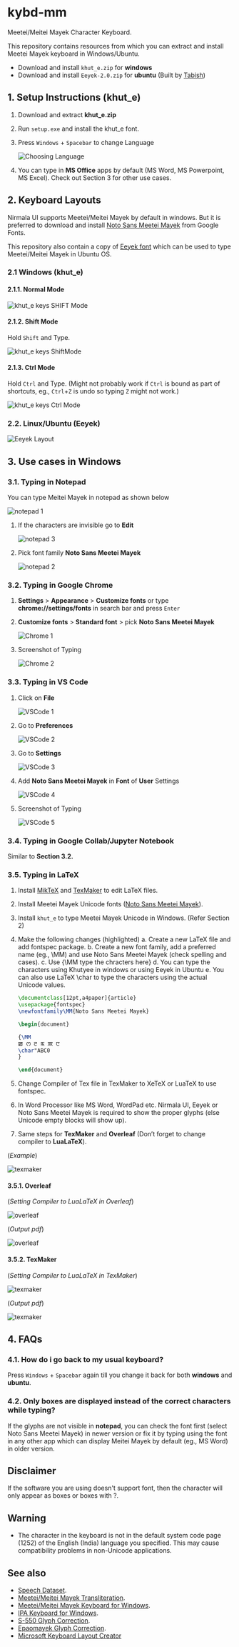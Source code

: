 # kybd-mm

Meetei/Meitei Mayek Character Keyboard.

This repository contains resources from which you can extract and install Meetei Mayek keyboard in Windows/Ubuntu.

- Download and install `khut_e.zip` for **windows**
- Download and install `Eeyek-2.0.zip` for **ubuntu** (Built by [Tabish](http://tabish.freeshell.org/eeyek/download.html))

## 1. Setup Instructions (khut_e)

1. Download and extract **khut_e.zip**
2. Run `setup.exe` and install the khut_e font.
3. Press `Windows` + `Spacebar` to change Language

   ![Choosing Language](./images/choosing_lang.png)

4. You can type in **MS Office** apps by default (MS Word, MS Powerpoint, MS Excel). Check out Section 3 for other use cases.

## 2. Keyboard Layouts

Nirmala UI supports Meetei/Meitei Mayek by default in windows. But it is preferred to download and install [Noto Sans Meetei Mayek](https://fonts.google.com/noto/specimen/Noto+Sans+Meetei+Mayek) from Google Fonts.

This repository also contain a copy of [Eeyek font](http://tabish.freeshell.org/eeyek/download.html) which can be used to type Meetei/Meitei Mayek in Ubuntu OS.

### 2.1 Windows (khut_e)

#### 2.1.1. Normal Mode

![khut_e keys SHIFT Mode](./images/khut_e_keys.png)

#### 2.1.2. Shift Mode

Hold `Shift` and Type.

![khut_e keys ShiftMode](./images/khut_e_keys_shift.png)

#### 2.1.3. Ctrl Mode

Hold `Ctrl` and Type. (Might not probably work if `Ctrl` is bound as part of shortcuts, eg., `Ctrl`+`Z` is undo so typing `Z` might not work.)

![khut_e keys Ctrl Mode](./images/khut_e_keys_ctrl.png)

### 2.2. Linux/Ubuntu (Eeyek)

![Eeyek Layout](./images/eeyek_layout.png)

## 3. Use cases in Windows

### 3.1. Typing in Notepad

You can type Meitei Mayek in notepad as shown below

![notepad 1](./images/notepad_1.png)

1. If the characters are invisible go to **Edit**

   ![notepad 3](./images/notepad_2.png)

2. Pick font family **Noto Sans Meetei Mayek**

   ![notepad 2](./images/notepad_3.png)

### 3.2. Typing in Google Chrome

1. **Settings** > **Appearance** > **Customize fonts** or type **chrome://settings/fonts** in search bar and press `Enter`
2. **Customize fonts** > **Standard font** > pick **Noto Sans Meetei Mayek**

   ![Chrome 1](./images/chrome_1.png)

3. Screenshot of Typing

   ![Chrome 2](./images/chrome_2.png)

### 3.3. Typing in VS Code

1. Click on **File**

   ![VSCode 1](./images/vscode_1.png)

2. Go to **Preferences**

   ![VSCode 2](./images/vscode_2.png)

3. Go to **Settings**

   ![VSCode 3](./images/vscode_3.png)

4. Add **Noto Sans Meetei Mayek** in **Font** of **User** Settings

   ![VSCode 4](./images/vscode_4.png)

5. Screenshot of Typing

   ![VSCode 5](./images/vscode_5.png)

### 3.4. Typing in Google Collab/Jupyter Notebook

Similar to **Section 3.2.**

### 3.5. Typing in LaTeX

1. Install [MikTeX](https://miktex.org/download) and [TexMaker](https://www.xm1math.net/texmaker/download.html) to edit LaTeX files.
2. Install Meetei Mayek Unicode fonts ([Noto Sans Meetei Mayek](https://fonts.google.com/noto/specimen/Noto+Sans+Meetei+Mayek)).
3. Install `khut_e` to type Meetei Mayek Unicode in Windows. (Refer Section 2)
4. Make the following changes (highlighted)
   a. Create a new LaTeX file and add fontspec package.
   b. Create a new font family, add a preferred name (eg., \MM) and use Noto Sans Meetei Mayek (check spelling and cases).
   c. Use {\MM type the chracters here}
   d. You can type the characters using Khutyee in windows or using Eeyek in Ubuntu
   e. You can also use LaTeX \char to type the characters using the actual Unicode values.

   ```latex
   \documentclass[12pt,a4paper]{article}
   \usepackage{fontspec}
   \newfontfamily\MM{Noto Sans Meetei Mayek}

   \begin{document}

   {\MM
   ꯀ ꯁ ꯂ ꯃ ꯄ ꯅ
   \char"ABC0
   }

   \end{document}
   ```

5. Change Compiler of Tex file in TexMaker to XeTeX or LuaTeX to use fontspec.
6. In Word Processor like MS Word, WordPad etc. Nirmala UI, Eeyek or Noto Sans Meetei Mayek is required to show the proper glyphs (else Unicode empty blocks will show up).
7. Same steps for **TexMaker** and **Overleaf** (Don’t forget to change compiler to **LuaLaTeX**).

(_Example_)

![texmaker](./images/texmaker_ss_1.png)

#### 3.5.1. Overleaf

(_Setting Compiler to LuaLaTeX in Overleaf_)

![overleaf](./images/overleaf_ss_1.png)

(_Output pdf_)

![overleaf](./images/overleaf_ss_2.png)

#### 3.5.2. TexMaker

(_Setting Compiler to LuaLaTeX in TexMaker_)

![texmaker](./images/texmaker_ss_2.png)

(_Output pdf_)

![texmaker](./images/texmaker_ss_3.png)

## 4. FAQs

### 4.1. How do i go back to my usual keyboard?

Press `Windows` + `Spacebar` again till you change it back for both **windows** and **ubuntu**.

### 4.2. Only boxes are displayed instead of the correct characters while typing?

If the glyphs are not visible in **notepad**, you can check the font first (select Noto Sans Meetei Mayek) in newer version or fix it by typing using the font in any other app which can display Meitei Mayek by default (eg., MS Word) in older version.

## Disclaimer

If the software you are using doesn't support font, then the character will only appear as boxes or boxes with ?.

## Warning

- The character in the keyboard is not in the default system code page (1252) of the English (India) language you specified. This may cause compatibility problems in non-Unicode applications.

## See also

- [Speech Dataset](https://github.com/hoomexsun/speech_dataset).
- [Meetei/Meitei Mayek Transliteration](https://github.com/hoomexsun/mm_transliteration).
- [Meetei/Meitei Mayek Keyboard for Windows](https://github.com/hoomexsun/mm_keyboard).
- [IPA Keyboard for Windows](https://github.com/hoomexsun/ipa_keyboard).
- [S-550 Glyph Correction](https://github.com/hoomexsun/s550_glyph_correction).
- [Epaomayek Glyph Correction](https://github.com/hoomexsun/epaomayek_glyph_correction).
- [Microsoft Keyboard Layout Creator](https://www.microsoft.com/en-us/download/details.aspx?id=102134)
